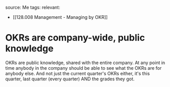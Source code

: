 source: Me
tags:
relevant:
- [[128.008 Management - Managing by OKR]]

# OKRs are company-wide, public knowledge

OKRs are public knowledge, shared with the entire company. At any point in time anybody in the company should be able to see what the OKRs are for anybody else. And not just the current quarter's OKRs either, it's this quarter, last quarter (every quarter) AND the grades they got.

